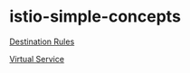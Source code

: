 # istio-simple-concepts
[Destination Rules](destination-rules.md)

[Virtual Service](virtual-service.md)

